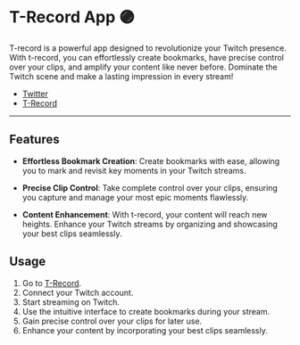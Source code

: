 # T-Record App 🟣
T-record is a powerful app designed to revolutionize your Twitch presence. With t-record, you can effortlessly create bookmarks, have precise control over your clips, and amplify your content like never before. Dominate the Twitch scene and make a lasting impression in every stream!
- [Twitter](https://twitter.com/Kokecar11)
- [T-Record](https://t-record.app)
---

## Features

* **Effortless Bookmark Creation**: Create bookmarks with ease, allowing you to mark and revisit key moments in your Twitch streams.

* **Precise Clip Control**: Take complete control over your clips, ensuring you capture and manage your most epic moments flawlessly.

* **Content Enhancement**: With t-record, your content will reach new heights. Enhance your Twitch streams by organizing and showcasing your best clips seamlessly.

## Usage
1. Go to [T-Record](https://t-record.app).
2. Connect your Twitch account.
3. Start streaming on Twitch.
4. Use the intuitive interface to create bookmarks during your stream.
5. Gain precise control over your clips for later use.
6. Enhance your content by incorporating your best clips seamlessly.
